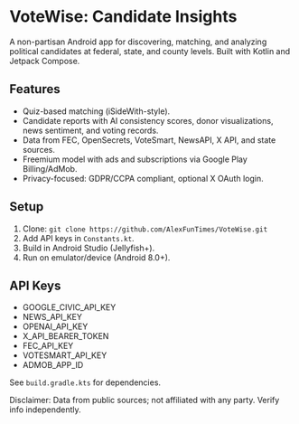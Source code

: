 # VoteWise: Candidate Insights

A non-partisan Android app for discovering, matching, and analyzing political candidates at federal, state, and county levels. Built with Kotlin and Jetpack Compose.

## Features
- Quiz-based matching (iSideWith-style).
- Candidate reports with AI consistency scores, donor visualizations, news sentiment, and voting records.
- Data from FEC, OpenSecrets, VoteSmart, NewsAPI, X API, and state sources.
- Freemium model with ads and subscriptions via Google Play Billing/AdMob.
- Privacy-focused: GDPR/CCPA compliant, optional X OAuth login.

## Setup
1. Clone: `git clone https://github.com/AlexFunTimes/VoteWise.git`
2. Add API keys in `Constants.kt`.
3. Build in Android Studio (Jellyfish+).
4. Run on emulator/device (Android 8.0+).

## API Keys
- GOOGLE_CIVIC_API_KEY
- NEWS_API_KEY
- OPENAI_API_KEY
- X_API_BEARER_TOKEN
- FEC_API_KEY
- VOTESMART_API_KEY
- ADMOB_APP_ID

See `build.gradle.kts` for dependencies.

Disclaimer: Data from public sources; not affiliated with any party. Verify info independently.
